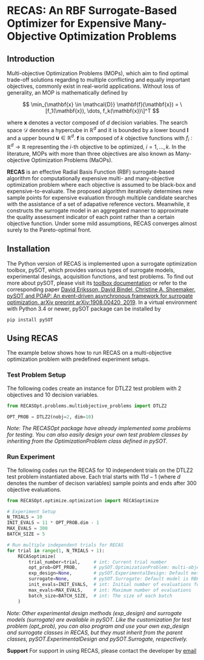 # RECAS: An RBF Surrogate-Based Optimizer for Expensive Many-Objective Optimization Problems

## Introduction

Multi-objective Optimization Problems (MOPs), which aim to find optimal trade-off solutions regarding to multiple conflicting and equally important objectives, commonly exist in real-world applications. Without loss of generality, an MOP is mathematically defined by

$$
\min_{\mathbf{x} \in \mathcal{D}} \mathbf{f}(\mathbf{x}) = \[f_1(\mathbf{x}), \dots, f_k(\mathbf{x})\]^T
$$

where $\mathbf{x}$ denotes a vector composed of $d$ decision variables. The search space $\mathcal{D}$ denotes a hypercube in $\mathbb{R}^d$ and it is bounded by a lower bound $\mathbf{l}$ and a upper bound $\mathbf{u} \in \mathbb{R}^d$. $\mathbf{f}$ is composed of $k$ objective functions with $f_i : \mathbb{R}^d \rightarrow \mathbb{R}$ representing the $i$-th objective to be optimized, $i = 1, \dots, k$. In the literature, MOPs with more than three objectives are also known as Many-objective Optimization Problems (MaOPs).

**RECAS** is an effective Radial Basis Function (RBF) surrogate-based algorithm for computationally expensive
multi- and many-objective optimization problem where each objective is assumed to be black-box and expensive-to-evaluate.
The proposed algorithm iteratively determines new sample points for expensive evaluation through multiple candidate searches 
with the assistance of a set of adapative reference vectors. Meanwhile, it constructs the surrogate model in an aggregated manner 
to approximate the quality assessment indicator of each point rather than a certain objective function. 
Under some mild assumptions, RECAS converges almost surely to the Pareto-optimal front. 

## Installation

The Python version of RECAS is implemented upon a surrogate optimization toolbox, pySOT, which provides various types of surrogate models, 
experimental desings, acquisition functions, and test problems. To find out more about pySOT, please visit 
its [toolbox documentation](http://pysot.readthedocs.io/) or refer to the corresponding paper [David Eriksson, David Bindel, Christine A. Shoemaker. pySOT and POAP: An event-driven asynchronous framework for surrogate optimization. arXiv preprint arXiv:1908.00420, 2019](https://doi.org/10.48550/arXiv.1908.00420). 
In a virtual environment with Python 3.4 or newer, pySOT package can be installed by
```
pip install pySOT
```

## Using RECAS

The example below shows how to run RECAS on a multi-objective optimization problem with predefined experiment setups.

### Test Problem Setup

The following codes create an instance for DTLZ2 test problem with 2 objectives and 10 decision variables.

```python
from RECASOpt.problems.multiobjective_problems import DTLZ2

OPT_PROB = DTLZ2(nobj=2, dim=10)
```

*Note: The RECASOpt package have already implemented some problems for testing. You can also easily design your own test problem classes by inheriting
from the OptimizationProblem class defined in pySOT.*

### Run Experiment

The following codes run the RECAS for 10 independent trials on the DTLZ2 test problem instantiated above. Each trial starts with $11d-1$ (where 
$d$ denotes the number of decison variables) sample points and ends after 300 objective evaluations. 

```python
from RECASOpt.optimize.optimization import RECASoptimize

# Experiment Setup
N_TRIALS = 10
INIT_EVALS = 11 * OPT_PROB.dim - 1
MAX_EVALS = 300
BATCH_SIZE = 5

# Run multiple independent trials for RECAS
for trial in range(1, N_TRIALS + 1):
    RECASoptimize(
        trial_number=trial,     # int: Current trial number
        opt_prob=OPT_PROB,      # pySOT.OptimizationProblem: multi-objective test problem
        exp_design=None,        # pySOT.ExperimentalDesign: Default method is Latin Hypercube Sampling
        surrogate=None,         # pySOT.Surrogate: Default model is RBF with cubic kernel and linear tail
        init_evals=INIT_EVALS,  # int: Initial number of evaluations for experimental design
        max_evals=MAX_EVALS,    # int: Maximum number of evaluations
        batch_size=BATCH_SIZE,  # int: The size of each batch
    )
```

*Note: Other experimental design methods (exp_design) and surrogate models (surrogate) are available in pySOT. Like the customization for test
problem (opt_prob), you can also program and use your own exp_design and surrogate classes in RECAS, but they must inherit from the parent classes,
pySOT.ExperimentalDesign and pySOT.Surrogate, respectively.*

**Support**
For support in using RECAS, please contact the developer by [email](mailto:wangwenyu0928@gmail.com)